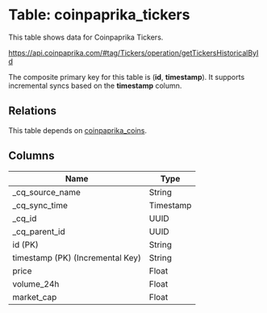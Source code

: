 # Table: coinpaprika_tickers

This table shows data for Coinpaprika Tickers.

https://api.coinpaprika.com/#tag/Tickers/operation/getTickersHistoricalById

The composite primary key for this table is (**id**, **timestamp**).
It supports incremental syncs based on the **timestamp** column.
## Relations

This table depends on [coinpaprika_coins](coinpaprika_coins.md).

## Columns

| Name                             | Type      |
|----------------------------------|-----------|
| _cq_source_name                  | String    |
| _cq_sync_time                    | Timestamp |
| _cq_id                           | UUID      |
| _cq_parent_id                    | UUID      |
| id (PK)                          | String    |
| timestamp (PK) (Incremental Key) | String    |
| price                            | Float     |
| volume_24h                       | Float     |
| market_cap                       | Float     |